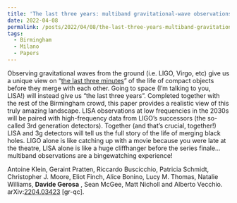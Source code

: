 ```yaml
---
title: 'The last three years: multiband gravitational-wave observations of stellar-mass binary black hole'
date: 2022-04-08
permalink: /posts/2022/04/08/the-last-three-years-multiband-gravitational-wave-observations-of-stellar-mass-binary-black-hole
tags:
  - Birmingham
  - Milano
  - Papers
---
```


Observing gravitational waves from the ground (i.e. LIGO, Virgo, etc) give us a unique view on “[the last three minutes](<https://arxiv.org/abs/astro-ph/9208005>)” of the life of compact objects before they merge with each other. Going to space (I’m talking to you, LISA!) will instead give us “the last three years”. Completed together with the rest of the Birmingham crowd, this paper provides a realistic view of this truly amazing landscape. LISA observations at low frequencies in the 2030s will be paired with high-frequency data from LIGO’s successors (the so-called 3rd generation detectors). Together (and that’s crucial, together!) LISA and 3g detectors will tell us the full story of the life of merging black holes. LIGO alone is like catching up with a movie because you were late at the theatre, LISA alone is like a huge cliffhanger before the series finale… multiband observations are a bingewatching experience!

Antoine Klein, Geraint Pratten, Riccardo Buscicchio, Patricia Schmidt, Christopher J. Moore, Eliot Finch, Alice Bonino, Lucy M. Thomas, Natalie Williams, **Davide Gerosa** , Sean McGee, Matt Nicholl and Alberto Vecchio.  
arXiv:[2204.03423](<https://arxiv.org/abs/2204.03423>) [gr-qc].

